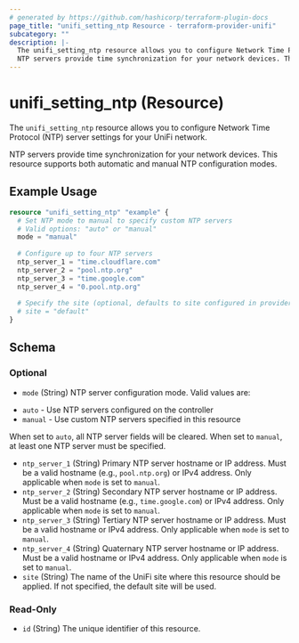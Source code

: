 ```yaml
---
# generated by https://github.com/hashicorp/terraform-plugin-docs
page_title: "unifi_setting_ntp Resource - terraform-provider-unifi"
subcategory: ""
description: |-
  The unifi_setting_ntp resource allows you to configure Network Time Protocol (NTP) server settings for your UniFi network.
  NTP servers provide time synchronization for your network devices. This resource supports both automatic and manual NTP configuration modes.
---
```


# unifi_setting_ntp (Resource)

The `unifi_setting_ntp` resource allows you to configure Network Time Protocol (NTP) server settings for your UniFi network.

NTP servers provide time synchronization for your network devices. This resource supports both automatic and manual NTP configuration modes.

## Example Usage

```terraform
resource "unifi_setting_ntp" "example" {
  # Set NTP mode to manual to specify custom NTP servers
  # Valid options: "auto" or "manual"
  mode = "manual"
  
  # Configure up to four NTP servers
  ntp_server_1 = "time.cloudflare.com"
  ntp_server_2 = "pool.ntp.org"
  ntp_server_3 = "time.google.com"
  ntp_server_4 = "0.pool.ntp.org"
  
  # Specify the site (optional, defaults to site configured in provider, otherwise "default")
  # site = "default"
}
```

<!-- schema generated by tfplugindocs -->
## Schema

### Optional

- `mode` (String) NTP server configuration mode. Valid values are:
* `auto` - Use NTP servers configured on the controller
* `manual` - Use custom NTP servers specified in this resource

When set to `auto`, all NTP server fields will be cleared. When set to `manual`, at least one NTP server must be specified.
- `ntp_server_1` (String) Primary NTP server hostname or IP address. Must be a valid hostname (e.g., `pool.ntp.org`) or IPv4 address. Only applicable when `mode` is set to `manual`.
- `ntp_server_2` (String) Secondary NTP server hostname or IP address. Must be a valid hostname (e.g., `time.google.com`) or IPv4 address. Only applicable when `mode` is set to `manual`.
- `ntp_server_3` (String) Tertiary NTP server hostname or IP address. Must be a valid hostname or IPv4 address. Only applicable when `mode` is set to `manual`.
- `ntp_server_4` (String) Quaternary NTP server hostname or IP address. Must be a valid hostname or IPv4 address. Only applicable when `mode` is set to `manual`.
- `site` (String) The name of the UniFi site where this resource should be applied. If not specified, the default site will be used.

### Read-Only

- `id` (String) The unique identifier of this resource.
